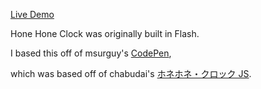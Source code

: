 [Live Demo](https://www.garykangaroo.com/humanclock/)

Hone Hone Clock was originally built in Flash.

I based this off of msurguy's [CodePen](https://codepen.io/msurguy/pen/AwBEKK),

which was based off of chabudai's [ホネホネ・クロック JS](https://chabudai.org/blog/?p=59).